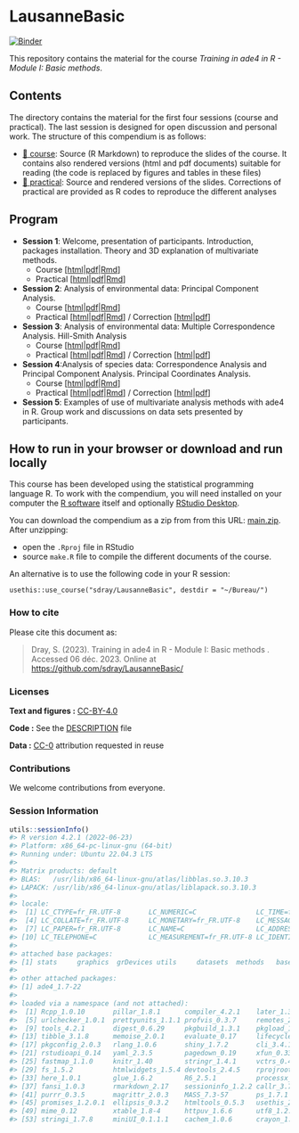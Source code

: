 
<!-- README.md is generated from README.Rmd. Please edit that file -->

# LausanneBasic

[![Binder](https://mybinder.org/badge_logo.svg)](https://mybinder.org/v2/gh/sdray/LausanneBasic/main?urlpath=rstudio)

This repository contains the material for the course *Training in ade4
in R - Module I: Basic methods*.

## Contents

The directory contains the material for the first four sessions (course
and practical). The last session is designed for open discussion and
personal work. The structure of this compendium is as follows:

- [:file_folder: course](course): Source (R Markdown) to reproduce the
  slides of the course. It contains also rendered versions (html and pdf
  documents) suitable for reading (the code is replaced by figures and
  tables in these files)
- [:file_folder: practical](practical): Source and rendered versions of
  the slides. Corrections of practical are provided as R codes to
  reproduce the different analyses

## Program

- **Session 1**: Welcome, presentation of participants. Introduction,
  packages installation. Theory and 3D explanation of multivariate
  methods.
  - Course
    \[[html](course/session1/session1.html)\|[pdf](course/session1/session1.pdf)\|[Rmd](course/session1/session1.Rmd)\]
  - Practical
    \[[html](practical/session1/session1.html)\|[pdf](practical/session1/session1.pdf)\|[Rmd](practical/session1/session1.Rmd)\]
- **Session 2**: Analysis of environmental data: Principal Component
  Analysis.
  - Course
    \[[html](course/session2/session2.html)\|[pdf](course/session2/session2.pdf)\|[Rmd](course/session2/session2.Rmd)\]
  - Practical
    \[[html](practical/session2/session2.html)\|[pdf](practical/session2/session2.pdf)\|[Rmd](practical/session2/session2.Rmd)\]
    / Correction
    \[[html](practical/session2/session2-corrected.html)\|[pdf](practical/session2/session2-corrected.pdf)\]
- **Session 3**: Analysis of environmental data: Multiple Correspondence
  Analysis. Hill-Smith Analysis
  - Course
    \[[html](course/session3/session3.html)\|[pdf](course/session3/session3.pdf)\|[Rmd](course/session3/session3.Rmd)\]
  - Practical
    \[[html](practical/session3/session3.html)\|[pdf](practical/session3/session3.pdf)\|[Rmd](practical/session3/session3.Rmd)\]
    / Correction
    \[[html](practical/session3/session3-corrected.html)\|[pdf](practical/session3/session3-corrected.pdf)\]
- **Session 4**:Analysis of species data: Correspondence Analysis and
  Principal Component Analysis. Principal Coordinates Analysis.
  - Course
    \[[html](course/session4/session4.html)\|[pdf](course/session4/session4.pdf)\|[Rmd](course/session4/session4.Rmd)\]
  - Practical
    \[[html](practical/session4/session4.html)\|[pdf](practical/session4/session4.pdf)\|[Rmd](practical/session4/session4.Rmd)\]
    / Correction
    \[[html](practical/session4/session4-corrected.html)\|[pdf](practical/session4/session4-corrected.pdf)\]
- **Session 5**: Examples of use of multivariate analysis methods with
  ade4 in R. Group work and discussions on data sets presented by
  participants.

## How to run in your browser or download and run locally

This course has been developed using the statistical programming
language R. To work with the compendium, you will need installed on your
computer the [R software](https://cloud.r-project.org/) itself and
optionally [RStudio
Desktop](https://rstudio.com/products/rstudio/download/).

You can download the compendium as a zip from from this URL:
[main.zip](https://github.com/sdray/LausanneBasic/archive/refs/heads/main.zip).
After unzipping:

- open the `.Rproj` file in RStudio
- source `make.R` file to compile the different documents of the course.

An alternative is to use the following code in your R session:

`usethis::use_course("sdray/LausanneBasic", destdir = "~/Bureau/")`

### How to cite

Please cite this document as:

> Dray, S. (2023). Training in ade4 in R - Module I: Basic methods .
> Accessed 06 déc. 2023. Online at
> <https://github.com/sdray/LausanneBasic/>

### Licenses

**Text and figures :**
[CC-BY-4.0](http://creativecommons.org/licenses/by/4.0/)

**Code :** See the [DESCRIPTION](DESCRIPTION) file

**Data :** [CC-0](http://creativecommons.org/publicdomain/zero/1.0/)
attribution requested in reuse

### Contributions

We welcome contributions from everyone.

### Session Information

``` r
utils::sessionInfo()
#> R version 4.2.1 (2022-06-23)
#> Platform: x86_64-pc-linux-gnu (64-bit)
#> Running under: Ubuntu 22.04.3 LTS
#> 
#> Matrix products: default
#> BLAS:   /usr/lib/x86_64-linux-gnu/atlas/libblas.so.3.10.3
#> LAPACK: /usr/lib/x86_64-linux-gnu/atlas/liblapack.so.3.10.3
#> 
#> locale:
#>  [1] LC_CTYPE=fr_FR.UTF-8       LC_NUMERIC=C               LC_TIME=fr_FR.UTF-8       
#>  [4] LC_COLLATE=fr_FR.UTF-8     LC_MONETARY=fr_FR.UTF-8    LC_MESSAGES=fr_FR.UTF-8   
#>  [7] LC_PAPER=fr_FR.UTF-8       LC_NAME=C                  LC_ADDRESS=C              
#> [10] LC_TELEPHONE=C             LC_MEASUREMENT=fr_FR.UTF-8 LC_IDENTIFICATION=C       
#> 
#> attached base packages:
#> [1] stats     graphics  grDevices utils     datasets  methods   base     
#> 
#> other attached packages:
#> [1] ade4_1.7-22
#> 
#> loaded via a namespace (and not attached):
#>  [1] Rcpp_1.0.10       pillar_1.8.1      compiler_4.2.1    later_1.3.0      
#>  [5] urlchecker_1.0.1  prettyunits_1.1.1 profvis_0.3.7     remotes_2.4.2    
#>  [9] tools_4.2.1       digest_0.6.29     pkgbuild_1.3.1    pkgload_1.3.0    
#> [13] tibble_3.1.8      memoise_2.0.1     evaluate_0.17     lifecycle_1.0.3  
#> [17] pkgconfig_2.0.3   rlang_1.0.6       shiny_1.7.2       cli_3.4.1        
#> [21] rstudioapi_0.14   yaml_2.3.5        pagedown_0.19     xfun_0.33        
#> [25] fastmap_1.1.0     knitr_1.40        stringr_1.4.1     vctrs_0.4.2      
#> [29] fs_1.5.2          htmlwidgets_1.5.4 devtools_2.4.5    rprojroot_2.0.3  
#> [33] here_1.0.1        glue_1.6.2        R6_2.5.1          processx_3.7.0   
#> [37] fansi_1.0.3       rmarkdown_2.17    sessioninfo_1.2.2 callr_3.7.3      
#> [41] purrr_0.3.5       magrittr_2.0.3    MASS_7.3-57       ps_1.7.1         
#> [45] promises_1.2.0.1  ellipsis_0.3.2    htmltools_0.5.3   usethis_2.1.6    
#> [49] mime_0.12         xtable_1.8-4      httpuv_1.6.6      utf8_1.2.2       
#> [53] stringi_1.7.8     miniUI_0.1.1.1    cachem_1.0.6      crayon_1.5.2
```
